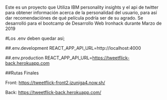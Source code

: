 Este es un proyecto que Utiliza IBM personality insights y el api de twitter para obtener información acerca de la personalidad del usuario, para así dar recomendaciónes de qué película podría ser de su agrado.
Se desarrolló para el bootcamp de Desarrollo Web Ironhack durante Marzo de 2019

#Los .env deben quedar así;

##.env.development
REACT_APP_API_URL=http://localhost:4000

##.env.production
REACT_APP_API_URL=https://tweetflick-back.herokuapp.com

##Rutas Finales

Front:
https://tweetflick-front2.jzuniga4.now.sh/

Back:
https://tweetflick-back.herokuapp.com/
